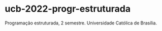 # ucb-2022-progr-estruturada
Programação estruturada, 2 semestre. Universidade Católica de Brasília.
